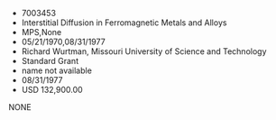 * 7003453
* Interstitial Diffusion in Ferromagnetic Metals and Alloys
* MPS,None
* 05/21/1970,08/31/1977
* Richard Wurtman, Missouri University of Science and Technology
* Standard Grant
*   name not available
* 08/31/1977
* USD 132,900.00

NONE